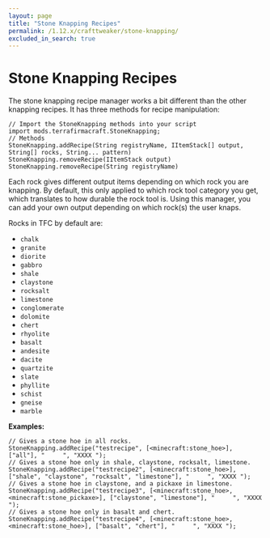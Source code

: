 ```yaml
---
layout: page
title: "Stone Knapping Recipes"
permalink: /1.12.x/crafttweaker/stone-knapping/
excluded_in_search: true
---
```


# Stone Knapping Recipes

The stone knapping recipe manager works a bit different than the other knapping recipes. It has three methods for recipe manipulation:

```zenscript
// Import the StoneKnapping methods into your script
import mods.terrafirmacraft.StoneKnapping;
// Methods
StoneKnapping.addRecipe(String registryName, IItemStack[] output, String[] rocks, String... pattern)
StoneKnapping.removeRecipe(IItemStack output)
StoneKnapping.removeRecipe(String registryName)
```

Each rock gives different output items depending on which rock you are knapping. By default, this only applied to which rock tool category you get, which translates to how durable the rock tool is. Using this manager, you can add your own output depending on which rock(s) the user knaps.

Rocks in TFC by default are:

* `chalk`
* `granite`
* `diorite`
* `gabbro`
* `shale`
* `claystone`
* `rocksalt`
* `limestone`
* `conglomerate`
* `dolomite`
* `chert`
* `rhyolite`
* `basalt`
* `andesite`
* `dacite`
* `quartzite`
* `slate`
* `phyllite`
* `schist`
* `gneise`
* `marble`

**Examples:**

```zenscript
// Gives a stone hoe in all rocks.
StoneKnapping.addRecipe("testrecipe", [<minecraft:stone_hoe>], ["all"], "     ", "XXXX ");
// Gives a stone hoe only in shale, claystone, rocksalt, limestone.
StoneKnapping.addRecipe("testrecipe2", [<minecraft:stone_hoe>], ["shale", "claystone", "rocksalt", "limestone"], "     ", "XXXX ");
// Gives a stone hoe in claystone, and a pickaxe in limestone.
StoneKnapping.addRecipe("testrecipe3", [<minecraft:stone_hoe>, <minecraft:stone_pickaxe>], ["claystone", "limestone"], "     ", "XXXX ");
// Gives a stone hoe only in basalt and chert.
StoneKnapping.addRecipe("testrecipe4", [<minecraft:stone_hoe>, <minecraft:stone_hoe>], ["basalt", "chert"], "     ", "XXXX ");
```
